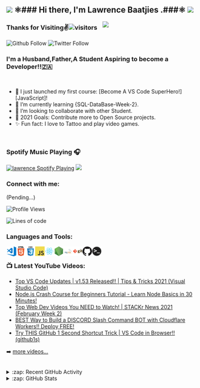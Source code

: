 <h2> <img src="http://31.media.tumblr.com/17fea920ff36ef4f5b877d5216a7aad9/tumblr_mo9xje8zZ41qcbiufo1_1280.gif"width="90" target="_blank"> ⚛️### Hi there, I'm Lawrence Baatjies .###⚛️ <img src="https://i.pinimg.com/originals/2b/a2/43/2ba24339050547c296c33a9ca3207548.gif"
" width="70" target="_blank">
</h2>

<img align='right' src="https://media.tenor.com/images/b24460d29cfb2126afbba78c2b02a0d3/tenor.gif" width="250" target="_blank">
<!--
**LawrenceBaatjies/LawrenceBaatjies** is a ✨ _special_ ✨ repository because its `README.md` (this file) appears on your GitHub profile.-->

<!-- https://i.pinimg.com/originals/66/83/3e/66833e07d6fb9eb5d724e47d0c814285.gif -->
### Thanks for Visiting✌![visitors](https://visitor-badge.glitch.me/badge?style=plastic&logo=appveyor.page_id=page.id) <br/>
![Github Follow](https://img.shields.io/github/followers/https://github.com/LawrenceBaatjies?logo=GitHub&style=social.?style=plastic&logo=appveyor)
![Twitter Follow](https://img.shields.io/twitter/follow/https://twitter.com/Jackweb20299323?logo=Twitter&style=social.?style=plastic&logo=appveyor)

 <h3>I'm a Husband,Father,A Student Aspiring to become a Developer!!🇿🇦</h3>
<br />

- 🔭 I just launched my first course: [Become A VS Code SuperHero!][JavaScript]!
- 🌱 I’m currently learning {SQL-DataBase-Week-2}.
- 👥 I’m looking to collaborate with other Student.
- 🥅 2021 Goals: Contribute more to Open Source projects.
- ✨ Fun fact: I love to Tattoo and play video games.
  
<br />

### Spotify Music Playing 🎧

[<img src="https://now-playing-codestackr.vercel.app/api/spotify-playing" alt="lawrence Spotify Playing" width="350" />](https://open.spotify.com/user/swyqyimdc12jajde4vpwd2x1b)
<img height="180em" src="https://github-readme-stats.vercel.app/api?https://github.com/LawrenceBaatjies=Gapur&show_icons=true&hide_border=true&&count_private=true&include_all_commits=true" />
<br/>
### Connect with me:

(Pending...)

![Profile Views](http://img.shields.io/badge/Profile%20Views-10-blue)

![Lines of code](https://img.shields.io/badge/From%20Hello%20World%20I%27ve%20Written-1.1%20million%20lines%20of%20code-blue)
<br/>
### Languages and Tools:

<img align="left" alt="Visual Studio Code" width="26px" src="https://raw.githubusercontent.com/github/explore/80688e429a7d4ef2fca1e82350fe8e3517d3494d/topics/visual-studio-code/visual-studio-code.png" />
<img align="left" alt="HTML5" width="25px" src="https://raw.githubusercontent.com/github/explore/80688e429a7d4ef2fca1e82350fe8e3517d3494d/topics/html/html.png" />
<img align="left" alt="CSS3" width="25px" src="https://raw.githubusercontent.com/github/explore/80688e429a7d4ef2fca1e82350fe8e3517d3494d/topics/css/css.png" />
<img align="left" alt="JavaScript" width="25px" src="https://raw.githubusercontent.com/github/explore/80688e429a7d4ef2fca1e82350fe8e3517d3494d/topics/javascript/javascript.png" />
<img align="left" alt="React" width="25px" src="https://raw.githubusercontent.com/github/explore/80688e429a7d4ef2fca1e82350fe8e3517d3494d/topics/react/react.png" />
<img align="left" alt="Node.js" width="25px" src="https://raw.githubusercontent.com/github/explore/80688e429a7d4ef2fca1e82350fe8e3517d3494d/topics/nodejs/nodejs.png" />
<img align="left" alt="MySQL" width="25px" src="https://raw.githubusercontent.com/github/explore/80688e429a7d4ef2fca1e82350fe8e3517d3494d/topics/mysql/mysql.png" />
<img align="left" alt="Git" width="25px" src="https://raw.githubusercontent.com/github/explore/80688e429a7d4ef2fca1e82350fe8e3517d3494d/topics/git/git.png" />
<img align="left" alt="GitHub" width="25px" src="https://raw.githubusercontent.com/github/explore/78df643247d429f6cc873026c0622819ad797942/topics/github/github.png" />
<img align="left" alt="Terminal" width="25px" src="https://raw.githubusercontent.com/github/explore/80688e429a7d4ef2fca1e82350fe8e3517d3494d/topics/terminal/terminal.png" />
<br/>



### 📺 Latest YouTube Videos:

<!-- YOUTUBE:AUTO-START -->
- [Top VS Code Updates | v1.53 Released!! | Tips & Tricks 2021 (Visual Studio Code)](https://www.youtube.com/watch?v=vTf_KPsD0pQ)
- [Node.js Crash Course for Beginners Tutorial - Learn Node Basics in 30 Minutes!](https://www.youtube.com/watch?v=2LUdnb-mls0)
- [Top Web Dev Videos You NEED to Watch! | STACKr News 2021 (February Week 2)](https://www.youtube.com/watch?v=V2HUBo0P_BA)
- [BEST Way to Build a DISCORD Slash Command BOT with Cloudflare Workers!! Deploy FREE!](https://www.youtube.com/watch?v=xRt9PwphmY8)
- [Try THIS GitHub 1 Second Shortcut Trick | VS Code in Browser!! (github1s)](https://www.youtube.com/watch?v=AXXwgJJVeiQ)
<!-- YOUTUBE:END -->

➡️ [more videos...](https://youtube.com/codestackr)

<br />

<details>
  <summary>:zap: Recent GitHub Activity</summary>

  <!--START_SECTION:activity-->
1. 🗣 Commented on [#3](https://github.com/codeSTACKr/codestackr-vscode-theme/issues/3) in [codeSTACKr/codestackr-vscode-theme](https://github.com/codeSTACKr/codestackr-vscode-theme)
2. 🎉 Merged PR [#8](https://github.com/codeSTACKr/codestackr-vscode-theme/pull/8) in [codeSTACKr/codestackr-vscode-theme](https://github.com/codeSTACKr/codestackr-vscode-theme)
3. 🗣 Commented on [#7](https://github.com/codeSTACKr/free-developer-resources/issues/7) in [codeSTACKr/free-developer-resources](https://github.com/codeSTACKr/free-developer-resources)
4. 🗣 Commented on [#6](https://github.com/codeSTACKr/free-developer-resources/issues/6) in [codeSTACKr/free-developer-resources](https://github.com/codeSTACKr/free-developer-resources)
5. 🎉 Merged PR [#6](https://github.com/codeSTACKr/free-developer-resources/pull/6) in [codeSTACKr/free-developer-resources](https://github.com/codeSTACKr/free-developer-resources)

</details>

<details>
  <summary>:zap: GitHub Stats</summary>

![Profile Views](http://img.shields.io/badge/Profile%20Views-10-blue)

![Lines of code](https://img.shields.io/badge/From%20Hello%20World%20I%27ve%20Written-3.1%20million%20lines%20of%20code-blue)

**🐱 My Github Data** 

> 🏆 235 Contributions in the Year 2021 
 > 
> 📜 32 Public Repositories
 > 
> 🔑 1 Private Repositories 

**Programming Language Proficiency**
```text
HTML         ███████████████████████░░░░░░  
CSS          █████████████████████░░░░   
JavaScript   █████████████████░░░░░ 
React        ████████░░░░░░░░░░░░░░░░░ 
JQuery       █████░░░░░░ 
```



[website]: "Still-Pending"
[course]:  https://www.freecodecamp.org/jackwebber47
[course]:  https://codepen.io/jackwebber47
[twitter]: https://twitter.com/Jackweb20299323
[youtube]: https://www.youtube.com/channel/UCU6BMXFmZyPMmzRwE0T-fkQ
[linkedin]:https://www.linkedin.com/in/lawrence-baatjies-a13904192/

</details>

